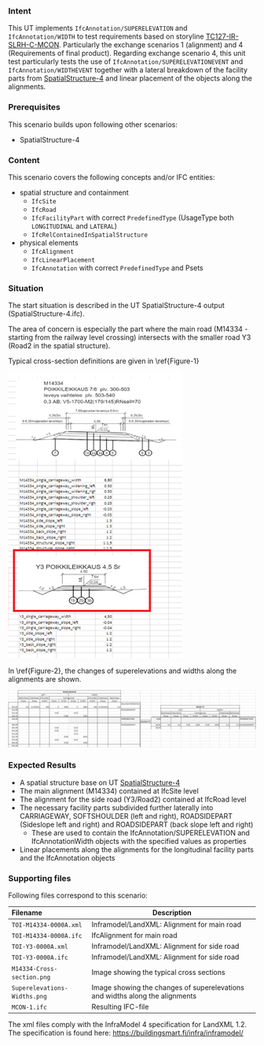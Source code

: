 ### Intent

This UT implements `IfcAnnotation/SUPERELEVATION` and `IfcAnnotation/WIDTH` to test requirements based on storyline [TC127-IR-SLRH-C-MCON](https://app.box.com/folder/122373399568?s=fr6k8xqud6uug6ep0s158uxtb70doxcd). Particularly the exchange scenarios 1 (alignment) and 4 (Requirements of final product). Regarding exchange scenario 4, this unit test particularly tests the use of `IfcAnnotation/SUPERELEVATIONEVENT` and `IfcAnnotation/WIDTHEVENT` together with a lateral breakdown of the facility parts from [SpatialStructure-4](https://github.com/bSI-InfraRoom/IFC-infra-unit-test/tree/main/SpatialStructure-4) and linear placement of the objects along the alignments.

### Prerequisites

This scenario builds upon following other scenarios:

- SpatialStructure-4

### Content

This scenario covers the following concepts and/or IFC entities:

- spatial structure and containment
    - `IfcSite`
    - `IfcRoad`
    - `IfcFacilityPart` with correct `PredefinedType` (UsageType both `LONGITUDINAL` and `LATERAL`)
    - `IfcRelContainedInSpatialStructure`
- physical elements 
    - `IfcAlignment`
    - `IfcLinearPlacement`
    - `IfcAnnotation` with correct `PredefinedType` and Psets

### Situation

The start situation is described in the UT SpatialStructure-4 output (SpatialStructure-4.ifc).

The area of concern is especially the part where the main road (M14334 - starting from the railway level crossing) intersects with the smaller road Y3 (Road2 in the spatial structure).

Typical cross-section definitions are given in \ref{Figure-1}

![Figure-1](../MCON-1/M14334-Cross-section.png "Cross section definitions")

In \ref{Figure-2}, the changes of superelevations and widths along the alignments are shown.

![Figure-2](../MCON-1/Superelevations-Widths.png)

### Expected Results

- A spatial structure base on UT [SpatialStructure-4](https://github.com/bSI-InfraRoom/IFC-infra-unit-test/tree/main/SpatialStructure-4)
- The main alignment (M14334) contained at IfcSite level
- The alignment for the side road (Y3/Road2) contained at IfcRoad level
- The necessary facility parts subdivided further laterally into CARRIAGEWAY, SOFTSHOULDER (left and right), ROADSIDEPART (Sideslope left and right) and ROADSIDEPART (back slope left and right)
    - These are used to contain the IfcAnnotation/SUPERELEVATION and IfcAnnotationWidth objects with the specified values as properties
- Linear placements along the alignments for the longitudinal facility parts and the IfcAnnotation objects

### Supporting files

Following files correspond to this scenario:

| Filename                     | Description                                                  |
| :--------------------------- | ------------------------------------------------------------ |
| `TOI-M14334-0000A.xml`       | Inframodel/LandXML: Alignment for main road                  |
| `TOI-M14334-0000A.ifc`       | IfcAlignment for main road                                   |
| `TOI-Y3-0000A.xml`           | Inframodel/LandXML: Alignment for side road                  |
| `TOI-Y3-0000A.ifc`           | Inframodel/LandXML: Alignment for side road                  |
| `M14334-Cross-section.png`   | Image showing the typical cross sections                     |
| `Superelevations-Widths.png` | Image showing the changes of superelevations and widths along the alignments |
| `MCON-1.ifc`                 | Resulting IFC-file                                           |

The xml files comply with the InfraModel 4 specification for LandXML 1.2. The specification is found here: https://buildingsmart.fi/infra/inframodel/
